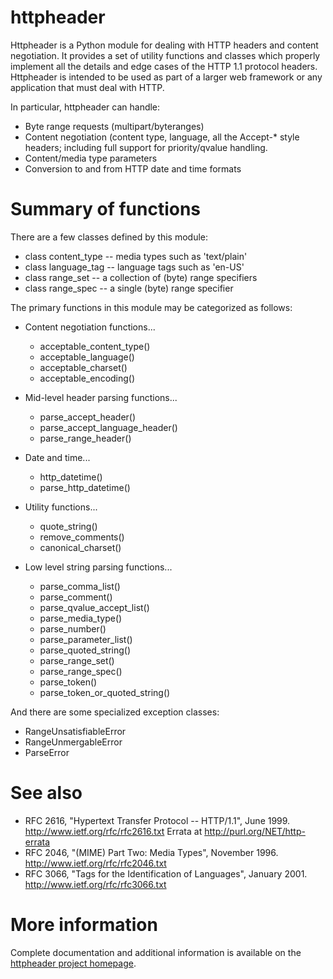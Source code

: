 <!-- -*- coding: utf-8 -*-
****
****   This file is in Markdown format. It is primarily used to
****   display a top-level project page in the Github repository.
****
****   For a more detailed README, see the "README.txt" file.
****
-->
httpheader
==========

Httpheader is a Python module for dealing with HTTP headers and
content negotiation.  It provides a set of utility functions and
classes which properly implement all the details and edge cases of the
HTTP 1.1 protocol headers.  Httpheader is intended to be used as part
of a larger web framework or any application that must deal with HTTP.

In particular, httpheader can handle:

  * Byte range requests (multipart/byteranges)
  * Content negotiation (content type, language, all the Accept-* style headers; including full support for priority/qvalue handling.
  * Content/media type parameters
  * Conversion to and from HTTP date and time formats

Summary of functions
====================

There are a few classes defined by this module:

  * class content_type   -- media types such as 'text/plain'
  * class language_tag   -- language tags such as 'en-US'
  * class range_set      -- a collection of (byte) range specifiers
  * class range_spec     -- a single (byte) range specifier

The primary functions in this module may be categorized as follows:

  * Content negotiation functions...
     * acceptable_content_type()
     * acceptable_language()
     * acceptable_charset()
     * acceptable_encoding()

  * Mid-level header parsing functions...
     * parse_accept_header()
     * parse_accept_language_header()
     * parse_range_header()
 
  * Date and time...
     * http_datetime()
     * parse_http_datetime()

  * Utility functions...
     * quote_string()
     * remove_comments()
     * canonical_charset()

  * Low level string parsing functions...
     * parse_comma_list()
     * parse_comment()
     * parse_qvalue_accept_list()
     * parse_media_type()
     * parse_number()
     * parse_parameter_list()
     * parse_quoted_string()
     * parse_range_set()
     * parse_range_spec()
     * parse_token()
     * parse_token_or_quoted_string()

And there are some specialized exception classes:

  * RangeUnsatisfiableError
  * RangeUnmergableError
  * ParseError


See also
========

  * RFC 2616, "Hypertext Transfer Protocol -- HTTP/1.1", June 1999.
    <http://www.ietf.org/rfc/rfc2616.txt>
    Errata at <http://purl.org/NET/http-errata>
  * RFC 2046, "(MIME) Part Two: Media Types", November 1996.
    <http://www.ietf.org/rfc/rfc2046.txt>
  * RFC 3066, "Tags for the Identification of Languages", January 2001.
    <http://www.ietf.org/rfc/rfc3066.txt>


More information
================

Complete documentation and additional information is available on the
[httpheader project homepage](http://deron.meranda.us/python/httpheader/).
